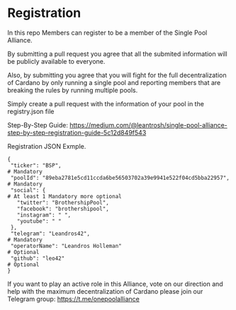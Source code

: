 # Registration

In this repo Members can register to be a member of the Single Pool Alliance.

By submitting a pull request you agree that all the submited information will be publicly available to everyone.

Also, by submitting you agree that you will fight for the full decentralization of Cardano by only running a single pool and reporting members that are breaking the rules by running multiple pools.

Simply create a pull request with the information of your pool in the registry.json file

Step-By-Step Guide: 
https://medium.com/@leantrosh/single-pool-alliance-step-by-step-registration-guide-5c12d849f543

Registration JSON Exmple.

```
{
 "ticker": "BSP",                                                       # Mandatory
 "poolId": "89eba2781e5cd11ccda6be56503702a39e9941e522f04cd5bba22957",  # Mandatory
 "social": {                                                            # At least 1 Mandatory more optional
   "twitter": "BrothershipPool",
   "facebook": "brothershipool",  
   "instagram": " ",
   "youtube": " "
 },
 "telegram": "Leandros42",                                             # Mandatory
 "operatorName": "Leandros Holleman"                                   # Optional
 "github": "leo42"                                                     # Optional
}
```

If you want to play an active role in this Alliance, vote on our direction and help with the maximum decentralization of Cardano please join our Telegram group:
https://t.me/onepoolalliance

